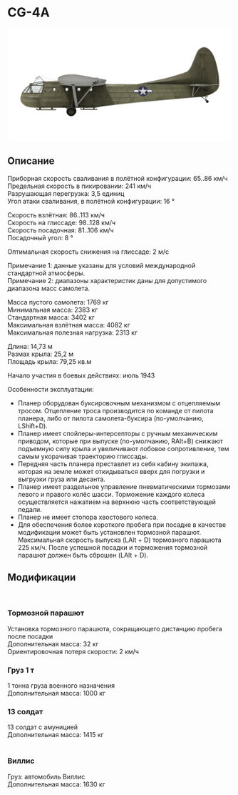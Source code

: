 # CG-4A  
  
![cg4a](../images/cg4a.png)  
  
## Описание  
  
Приборная скорость сваливания в полётной конфигурации: 65..86 км/ч  
Предельная скорость в пикировании: 241 км/ч  
Разрушающая перегрузка: 3,5 единиц  
Угол атаки сваливания, в полётной конфигурации: 16 °  
  
Скорость взлётная: 86..113 км/ч  
Скорость на глиссаде: 98..128 км/ч  
Скорость посадочная: 81..106 км/ч  
Посадочный угол: 8 °  
  
Оптимальная скорость снижения на глиссаде: 2 м/c  
  
Примечание 1: данные указаны для условий международной стандартной атмосферы.  
Примечание 2: диапазоны характеристик даны для допустимого диапазона масс самолета.  
  
Масса пустого самолета: 1769 кг  
Минимальная масса: 2383 кг  
Стандартная масса: 3402 кг  
Максимальная взлётная масса: 4082 кг  
Максимальная полезная нагрузка: 2313 кг  
  
Длина: 14,73 м  
Размах крыла: 25,2 м  
Площадь крыла: 79,25 кв.м  
  
Начало участия в боевых действиях: июль 1943  
  
Особенности эксплуатации:  
- Планер оборудован буксировочным механизмом с отцепляемым тросом. Отцепление троса производится по команде от пилота планера, либо от пилота самолета-буксира (по-умолчанию, LShift+D).  
- Планер имеет спойлеры-интерсепторы с ручным механическим приводом, которые при выпуске (по-умолчанию, RAlt+B) снижают подъемную силу крыла и увеличивают лобовое сопротивление, тем самым укорачивая траекторию глиссады.  
- Передняя часть планера преставлет из себя кабину экипажа, которая на земле может откидываться вверх для погрузки и выгрузки груза или десанта.  
- Планер имеет раздельное управление пневматическими тормозами левого и правого колёс шасси. Торможение каждого колеса осуществляется нажатием на верхнюю часть соответствующей педали.  
- Планер не имеет стопора хвостового колеса.  
- Для обеспечения более короткого пробега при посадке в качестве модификации может быть установлен тормозной парашют. Максимальная скорость выпуска (LAlt + D) тормозного парашюта 225 км/ч. После успешной посадки и торможения тормозной парашют должен быть сброшен (LAlt + D).  
  
## Модификации  
  ﻿
  
### Тормозной парашют  
  
Установка тормозного парашюта, сокращающего дистанцию пробега после посадки  
Дополнительная масса: 32 кг  
Ориентировочная потеря скорости: 2 км/ч  ﻿
  
### Груз 1 т  
  
1 тонна груза военного назначения  
Дополнительная масса: 1000 кг  
  
  
  
### 13 солдат  
  
13 солдат с амуницией  
Дополнительная масса: 1415 кг  
  ﻿
  
### Виллис  
  
Груз: автомобиль Виллис  
Дополнительная масса: 1630 кг  
